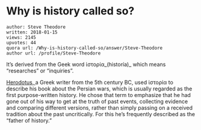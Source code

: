 # Why is history called so?

	author: Steve Theodore
	written: 2018-01-15
	views: 2145
	upvotes: 44
	quora url: /Why-is-history-called-so/answer/Steve-Theodore
	author url: /profile/Steve-Theodore


It’s derived from the Geek word ἱστορία_(historía)_  which means “researches” or “inquiries”.

[Herodotus, ](https://en.wikipedia.org/wiki/Herodotus)a Greek writer from the 5th century BC, used ἱστορία to describe his book about the Persian wars, which is usually regarded as the first purpose-written history. He chose that term to emphasize that he had gone out of his way to get at the truth of past events, collecting evidence and comparing different versions, rather than simply passing on a received tradition about the past uncritically. For this he’s frequently described as the “father of history.”

